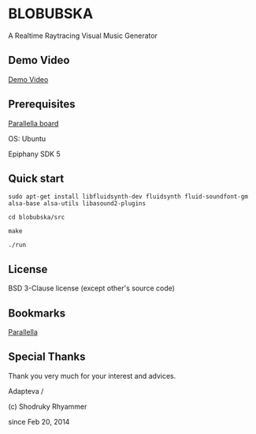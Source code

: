 # BLOBUBSKA

A Realtime Raytracing Visual Music Generator

## Demo Video

[Demo Video](http://youtu.be/RHTZ3CLOlqw)

## Prerequisites

[Parallella board](http://www.parallella.org/)

OS: Ubuntu

Epiphany SDK 5

## Quick start

``sudo apt-get install libfluidsynth-dev fluidsynth fluid-soundfont-gm alsa-base alsa-utils libasound2-plugins``

``cd blobubska/src``

``make``

``./run``

## License

BSD 3-Clause license (except other's source code)

## Bookmarks

[Parallella](http://www.parallella.org/)

## Special Thanks

Thank you very much for your interest and advices.

Adapteva / 

(c) Shodruky Rhyammer

since Feb 20, 2014
